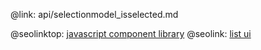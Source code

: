 @link: api/selectionmodel_isselected.md

@seolinktop: [javascript component library](https://webix.com)
@seolink: [list ui](https://webix.com/widget/list/)